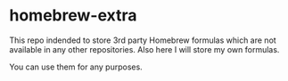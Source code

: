 homebrew-extra
==============

This repo indended to store 3rd party Homebrew formulas which are not available in any other repositories.
Also here I will store my own formulas.

You can use them for any purposes.

